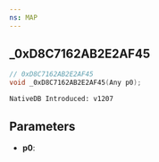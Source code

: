 ```yaml
---
ns: MAP
---
```

## _0xD8C7162AB2E2AF45

```c
// 0xD8C7162AB2E2AF45
void _0xD8C7162AB2E2AF45(Any p0);
```

```
NativeDB Introduced: v1207
```

## Parameters
* **p0**:
